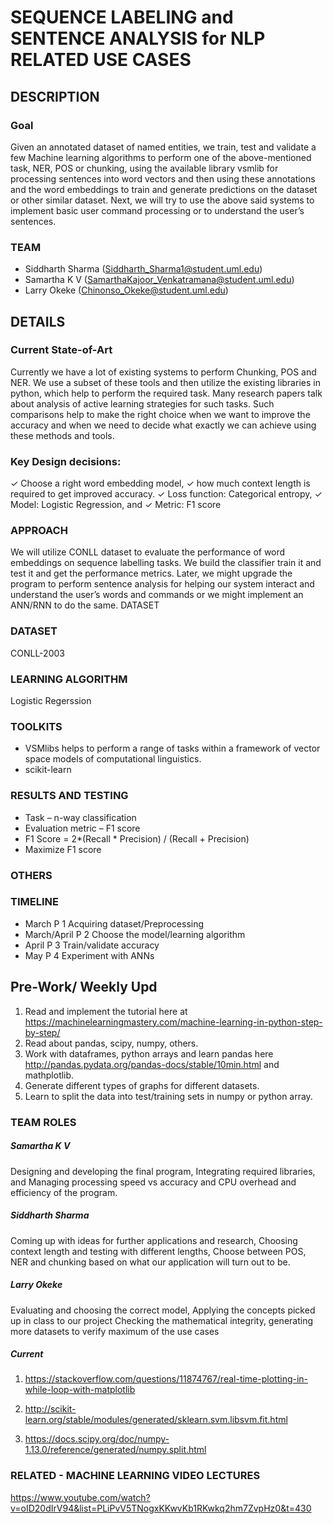 # SEQUENCE LABELING and SENTENCE ANALYSIS for NLP RELATED USE CASES

## DESCRIPTION
### Goal
Given an annotated dataset of named entities, we train, test and validate a few Machine learning algorithms to perform one of the above-mentioned task, NER, POS or chunking, using the available library vsmlib for processing sentences into word vectors and then using these annotations and the word embeddings to train and generate predictions on the dataset or other similar dataset. Next, we will try to use the above said systems to implement basic user command processing or to understand the user’s sentences. 
### TEAM 
- Siddharth Sharma (Siddharth_Sharma1@student.uml.edu)
- Samartha K V (SamarthaKajoor_Venkatramana@student.uml.edu) 
- Larry Okeke (Chinonso_Okeke@student.uml.edu) 
## DETAILS
### Current State-of-Art
Currently we have a lot of existing systems to perform Chunking, POS and NER. We use a subset of these tools and then utilize the existing libraries in python, which help to 
perform the required task. Many research papers talk about analysis of active learning strategies for such tasks. Such comparisons help to make the right choice when we want to improve the accuracy and when we need to decide what exactly we can achieve using these methods and tools. 
### Key Design decisions: 
✓ Choose a right word embedding model, ✓ how much context length is required to get improved accuracy. ✓ Loss function: Categorical entropy,  ✓ Model: Logistic Regression, and ✓ Metric: F1 score
### APPROACH 
We will utilize CONLL dataset to evaluate the performance of word embeddings on sequence labelling tasks. We build the classifier train it and test it and get the performance metrics. Later, we might upgrade the program to perform sentence analysis for helping our system interact and understand the user’s words and commands or we might implement an ANN/RNN to do the same. DATASET 

### DATASET
CONLL-2003 
### LEARNING ALGORITHM
Logistic Regerssion
### TOOLKITS
- VSMlibs helps to perform a range of tasks within a framework of vector space models of computational linguistics.
- scikit-learn

### RESULTS AND TESTING
- Task – n-way classification 
- Evaluation metric – F1 score 
- F1 Score = 2*(Recall * Precision) / (Recall + Precision)
- Maximize F1 score 
### OTHERS
### TIMELINE 
- March P 1 Acquiring dataset/Preprocessing 
- March/April P 2 Choose the model/learning algorithm
- April P 3 Train/validate accuracy 
- May P 4 Experiment with ANNs 
 

## Pre-Work/ Weekly Upd
1. Read and implement the tutorial here at https://machinelearningmastery.com/machine-learning-in-python-step-by-step/
2. Read about pandas, scipy, numpy, others.
3. Work with dataframes, python arrays and learn pandas here http://pandas.pydata.org/pandas-docs/stable/10min.html and mathplotlib.
4. Generate different types of graphs for different datasets.
5. Learn to split the data into test/training sets in numpy or python array.
### TEAM ROLES 
##### Samartha K V 
Designing and developing the final program, Integrating required libraries, and Managing processing speed vs accuracy and CPU overhead and efficiency of the program. 
##### Siddharth Sharma 
Coming up with ideas for further applications and research,  Choosing context length and testing with different lengths, Choose between POS, NER and chunking based on what our application will turn out to be. 
##### Larry Okeke 
Evaluating and choosing the correct model,  Applying the concepts picked up in class to our project Checking the mathematical integrity, generating more datasets to verify maximum of the use cases

##### Current

1. https://stackoverflow.com/questions/11874767/real-time-plotting-in-while-loop-with-matplotlib

2. http://scikit-learn.org/stable/modules/generated/sklearn.svm.libsvm.fit.html

3. https://docs.scipy.org/doc/numpy-1.13.0/reference/generated/numpy.split.html

### RELATED - MACHINE LEARNING VIDEO LECTURES
https://www.youtube.com/watch?v=oID20dIrV94&list=PLiPvV5TNogxKKwvKb1RKwkq2hm7ZvpHz0&t=430
